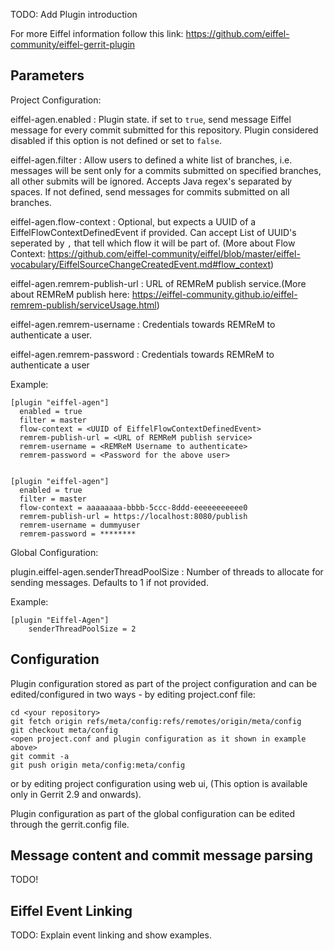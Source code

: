 TODO: Add Plugin introduction

For more Eiffel information follow this link:
<https://github.com/eiffel-community/eiffel-gerrit-plugin>

Parameters
----------

Project Configuration:

eiffel-agen.enabled
:   Plugin state. if set to `true`, send message Eiffel message for every commit submitted for this repository.
    Plugin considered disabled if this option is not defined or set to `false`.

eiffel-agen.filter
:   Allow users to defined a white list of branches, i.e. messages will be sent only for a commits submitted on specified branches, all other submits will be ignored.
    Accepts Java regex's separated by spaces. If not defined, send messages for commits submitted on all branches.

eiffel-agen.flow-context
:   Optional, but expects a UUID of a EiffelFlowContextDefinedEvent if provided.
    Can accept List of UUID's seperated by `,` that tell which flow it will be part of. (More about Flow Context: <https://github.com/eiffel-community/eiffel/blob/master/eiffel-vocabulary/EiffelSourceChangeCreatedEvent.md#flow_context>) 

eiffel-agen.remrem-publish-url
:   URL of REMReM publish service.(More about REMReM publish here: <https://eiffel-community.github.io/eiffel-remrem-publish/serviceUsage.html>)

eiffel-agen.remrem-username
:   Credentials towards REMReM to authenticate a user.

eiffel-agen.remrem-password
:   Credentials towards REMReM to authenticate a user

Example:

    [plugin "eiffel-agen"]
      enabled = true
      filter = master
      flow-context = <UUID of EiffelFlowContextDefinedEvent>
      remrem-publish-url = <URL of REMReM publish service>
      remrem-username = <REMReM Username to authenticate>
      remrem-password = <Password for the above user>


    [plugin "eiffel-agen"]
      enabled = true
      filter = master
      flow-context = aaaaaaaa-bbbb-5ccc-8ddd-eeeeeeeeeee0
      remrem-publish-url = https://localhost:8080/publish
      remrem-username = dummyuser
      remrem-password = ********

Global Configuration:

plugin.eiffel-agen.senderThreadPoolSize
:   Number of threads to allocate for sending messages. Defaults to 1 if not provided.

Example:

    [plugin "Eiffel-Agen"]
        senderThreadPoolSize = 2

Configuration
-------------

Plugin configuration stored as part of the project configuration and can be edited/configured in two ways - by editing
 project.conf file:

    cd <your repository>
    git fetch origin refs/meta/config:refs/remotes/origin/meta/config
    git checkout meta/config
    <open project.conf and plugin configuration as it shown in example above>
    git commit -a
    git push origin meta/config:meta/config

or by editing project configuration using web ui, (This option is available only in Gerrit 2.9 and onwards).

Plugin configuration as part of the global configuration can be edited through the gerrit.config file.

Message content and commit message parsing
------------------------------------------

TODO!

Eiffel Event Linking
--------------------

TODO: Explain event linking and show examples.

